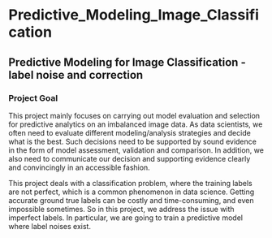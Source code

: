 # Predictive_Modeling_Image_Classification

## Predictive Modeling for Image Classification -  label noise and correction

### Project Goal 
This project mainly focuses on carrying out model evaluation and selection for predictive analytics on an imbalanced image data. As data scientists, we often need to 
evaluate different modeling/analysis strategies and decide what is the best. Such decisions need to be supported by sound evidence in the form of model assessment, validation 
and comparison. In addition, we also need to communicate our decision and supporting evidence clearly and convincingly in an accessible fashion.

This project deals with a classification problem, where the training labels are not perfect, which is a common phenomenon in data science. Getting accurate ground true labels
can be costly and time-consuming, and even impossible sometimes. So in this project, we address the issue with imperfect labels. In particular, we are going to train a 
predictive model where label noises exist.

